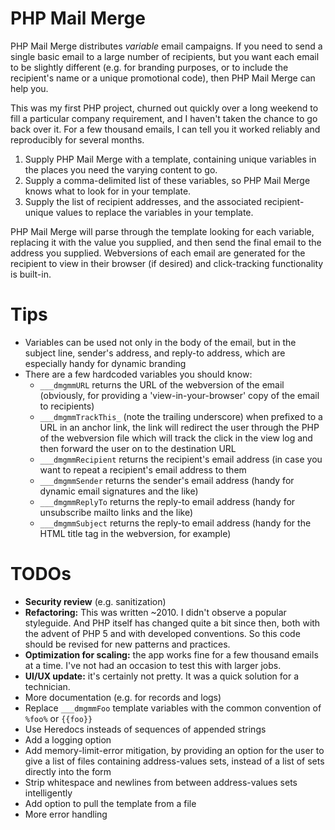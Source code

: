 PHP Mail Merge
==============

PHP Mail Merge distributes *variable* email campaigns. If you need to send a single basic email to a large number of recipients, but you want each email to be slightly different (e.g. for branding purposes, or to include the recipient's name or a unique promotional code), then PHP Mail Merge can help you. 

This was my first PHP project, churned out quickly over a long weekend to fill a particular company requirement, and I haven't taken the chance to go back over it. For a few thousand emails, I can tell you it worked reliably and reproducibly for several months. 

1. Supply PHP Mail Merge with a template, containing unique variables in the places you need the varying content to go. 
2. Supply a comma-delimited list of these variables, so PHP Mail Merge knows what to look for in your template. 
3. Supply the list of recipient addresses, and the associated recipient-unique values to replace the variables in your template. 

PHP Mail Merge will parse through the template looking for each variable, replacing it with the value you supplied, and then send the final email to the address you supplied. Webversions of each email are generated for the recipient to view in their browser (if desired) and click-tracking functionality is built-in.

Tips
====
* Variables can be used not only in the body of the email, but in the subject line, sender's address, and reply-to address, which are especially handy for dynamic branding
* There are a few hardcoded variables you should know:
    * `___dmgmmURL` returns the URL of the webversion of the email (obviously, for providing a 'view-in-your-browser' copy of the email to recipients)
    * `___dmgmmTrackThis_` (note the trailing underscore) when prefixed to a URL in an anchor link, the link will redirect the user through the PHP of the webversion file which will track the click in the view log and then forward the user on to the destination URL
    * `___dmgmmRecipient` returns the recipient's email address (in case you want to repeat a recipient's email address to them
    * `___dmgmmSender` returns the sender's email address (handy for dynamic email signatures and the like)
    * `___dmgmmReplyTo` returns the reply-to email address (handy for unsubscribe mailto links and the like)
    * `___dmgmmSubject` returns the reply-to email address (handy for the HTML title tag in the webversion, for example)
    
TODOs
=====
* **Security review** (e.g. sanitization)
* **Refactoring:** This was written ~2010. I didn't observe a popular styleguide. And PHP itself has changed quite a bit since then, both with the advent of PHP 5 and with developed conventions. So this code should be revised for new patterns and practices.
* **Optimization for scaling:** the app works fine for a few thousand emails at a time. I've not had an occasion to test this with larger jobs.
* **UI/UX update:** it's certainly not pretty. It was a quick solution for a technician.
* More documentation (e.g. for records and logs)
* Replace `___dmgmmFoo` template variables with the common convention of `%foo%` or `{{foo}}`
* Use Heredocs insteads of sequences of appended strings
* Add a logging option
* Add memory-limit-error mitigation, by providing an option for the user to give a list of files containing address-values sets, instead of a list of sets directly into the form
* Strip whitespace and newlines from between address-values sets intelligently
* Add option to pull the template from a file
* More error handling

